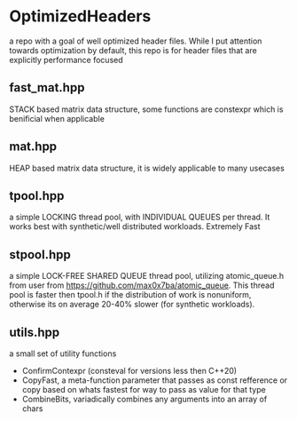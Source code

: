 # OptimizedHeaders
a repo with a goal of well optimized header files. While I put attention towards optimization by default, this repo is for header files that are explicitly performance focused

fast_mat.hpp
-----
STACK based matrix data structure, some functions are constexpr which is benificial when applicable

mat.hpp
-----
HEAP based matrix data structure, it is widely applicable to many usecases

tpool.hpp
-----
a simple LOCKING thread pool, with INDIVIDUAL QUEUES per thread. It works best with synthetic/well distributed workloads. Extremely Fast

stpool.hpp
-----
a simple LOCK-FREE SHARED QUEUE thread pool, utilizing atomic_queue.h from user from https://github.com/max0x7ba/atomic_queue. This thread pool is faster then tpool.h if the distribution of work is nonuniform, otherwise its on average 20-40% slower (for synthetic workloads).

utils.hpp
-----
a small set of utility functions
* ConfirmContexpr (consteval for versions less then C++20)
* CopyFast, a meta-function parameter that passes as const refference or copy based on whats fastest for way to pass as value for that type
* CombineBits, variadically combines any arguments into an array of chars
